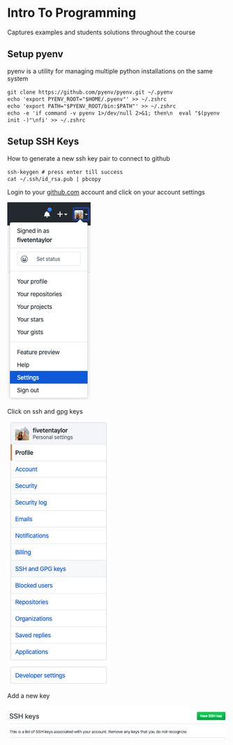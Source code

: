 # Intro To Programming

Captures examples and students solutions throughout the course

## Setup pyenv

pyenv is a utility for managing multiple python installations on the same system

```
git clone https://github.com/pyenv/pyenv.git ~/.pyenv
echo 'export PYENV_ROOT="$HOME/.pyenv"' >> ~/.zshrc
echo 'export PATH="$PYENV_ROOT/bin:$PATH"' >> ~/.zshrc
echo -e 'if command -v pyenv 1>/dev/null 2>&1; then\n  eval "$(pyenv init -)"\nfi' >> ~/.zshrc
```

## Setup SSH Keys

How to generate a new ssh key pair to connect to github

```
ssh-keygen # press enter till success
cat ~/.ssh/id_rsa.pub | pbcopy
```

Login to your [github.com]() account and click on your account settings

![account settings](images/settings.png)

Click on ssh and gpg keys

![ssh keys](images/ssh_keys.png)

Add a new key

![new key](images/new_key.png)
